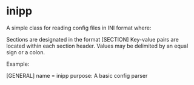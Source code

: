 # inipp

A simple class for reading config files in INI format where:

Sections are designated in the format [SECTION]
Key-value pairs are located within each section header. 
Values may be delimited by an equal sign or a colon.

Example:

[GENERAL]
name = inipp
purpose: A basic config parser
